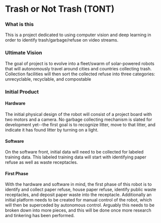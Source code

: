 # Trash or Not Trash (TONT)

### What is this
This is a project dedicated to using computer vision and deep learning in order to identify trash/garbage/refuse on video streams. 

### Ultimate Vision
The goal of project is to evolve into a fleet/swarm of solar-powered robots that will autonomously travel around cities and countries collecting trash. Collection facilities will then sort the collected refuse into three categories: unrecyclable, recyclable, and compostable

### Initial Product
#### Hardware
The initial physical design of the robot will consist of a project board with two motors and a camera. No garbage collecting mechanism is slated for development yet--the first goal is to recognize litter, move to that litter, and indicate it has found litter by turning on a light.

#### Software
On the software front, initial data will need to be collected for labeled training data. This labeled training data will start with identifying paper refuse as well as waste receptacles.

#### First Phase
With the hardware and software in mind, the first phase of this robot is to identify and collect paper refuse, house paper refuse, identify public waste receptacles, and deposit paper waste into the receptacle. Additionally an initial platform needs to be created for manual control of the robot, which will then be superceded by autonomous control. Arguably this needs to be broken down into more pieces, and this will be done once more research and tinkering has been performed.
